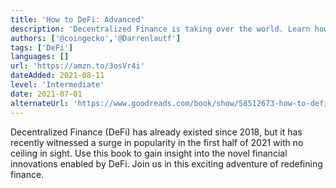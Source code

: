 ```yaml
---
title: 'How to DeFi: Advanced'
description: 'Decentralized Finance is taking over the world. Learn how to get started and join the revolution.'
authors: ['@coingecko','@Darrenlautf']
tags: ['DeFi']
languages: []
url: 'https://amzn.to/3osVr4i'
dateAdded: 2021-08-11
level: 'Intermediate'
date: 2021-07-01
alternateUrl: 'https://www.goodreads.com/book/show/58512673-how-to-defi'
---
```


Decentralized Finance (DeFi) has already existed since 2018, but it has recently witnessed a surge in popularity in the first half of 2021 with no ceiling in sight. Use this book to gain insight into the novel financial innovations enabled by DeFi. Join us in this exciting adventure of redefining finance.